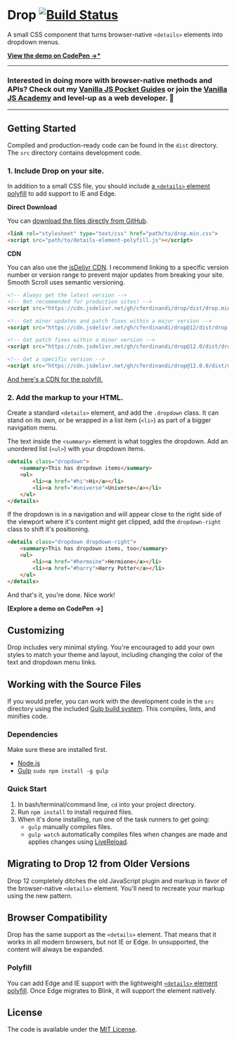 # Drop [![Build Status](https://travis-ci.org/cferdinandi/drop.svg)](https://travis-ci.org/cferdinandi/drop)
A small CSS component that turns browser-native `<details>` elements into dropdown menus.

**[View the demo on CodePen &rarr;*](https://codepen.io/cferdinandi/pen/oVbKaK)**


<hr>

### Interested in doing more with browser-native methods and APIs? Check out my [Vanilla JS Pocket Guides](https://vanillajsguides.com/) or join the [Vanilla JS Academy](https://vanillajsacademy.com) and level-up as a web developer. 🚀

<hr>


## Getting Started

Compiled and production-ready code can be found in the `dist` directory. The `src` directory contains development code.

### 1. Include Drop on your site.

In addition to a small CSS file, you should include [a `<details>` element polyfill](https://github.com/javan/details-element-polyfill) to add support to IE and Edge.

**Direct Download**

You can [download the files directly from GitHub](https://github.com/cferdinandi/drop/archive/master.zip).

```html
<link rel="stylesheet" type="text/css" href="path/to/drop.min.css">
<script src="path/to/details-element-polyfill.js"></script>
```

**CDN**

You can also use the [jsDelivr CDN](https://cdn.jsdelivr.net/gh/cferdinandi/drop/dist/). I recommend linking to a specific version number or version range to prevent major updates from breaking your site. Smooth Scroll uses semantic versioning.

```html
<!-- Always get the latest version -->
<!-- Not recommended for production sites! -->
<script src="https://cdn.jsdelivr.net/gh/cferdinandi/drop/dist/drop.min.css"></script>

<!-- Get minor updates and patch fixes within a major version -->
<script src="https://cdn.jsdelivr.net/gh/cferdinandi/drop@12/dist/drop.min.css"></script>

<!-- Get patch fixes within a minor version -->
<script src="https://cdn.jsdelivr.net/gh/cferdinandi/drop@12.0/dist/drop.min.css"></script>

<!-- Get a specific version -->
<script src="https://cdn.jsdelivr.net/gh/cferdinandi/drop@12.0.0/dist/drop.min.css"></script>
```

[And here's a CDN for the polyfill.](https://cdn.jsdelivr.net/gh/javan/details-element-polyfill/dist/)

### 2. Add the markup to your HTML.

Create a standard `<details>` element, and add the `.dropdown` class. It can stand on its own, or be wrapped in a list item (`<li>`) as part of a bigger navigation menu.

The text inside the `<summary>` element is what toggles the dropdown. Add an unordered list (`<ul>`) with your dropdown items.

```html
<details class="dropdown">
	<summary>This has dropdown items</summary>
	<ul>
		<li><a href="#hi">Hi</a></li>
		<li><a href="#universe">Universe</a></li>
	</ul>
</details>
```

If the dropdown is in a navigation and will appear close to the right side of the viewport where it's content might get clipped, add the `dropdown-right` class to shift it's positioning.

```html
<details class="dropdown dropdown-right">
	<summary>This has dropdown items, too</summary>
	<ul>
		<li><a href="#hermoine">Hermione</a></li>
		<li><a href="#harry">Harry Potter</a></li>
	</ul>
</details>
```

And that's it, you're done. Nice work!

**[Explore a demo on CodePen &rarr;]**



## Customizing

Drop includes very minimal styling. You're encouraged to add your own styles to match your theme and layout, including changing the color of the text and dropdown menu links.



## Working with the Source Files

If you would prefer, you can work with the development code in the `src` directory using the included [Gulp build system](http://gulpjs.com/). This compiles, lints, and minifies code.

### Dependencies
Make sure these are installed first.

* [Node.js](http://nodejs.org)
* [Gulp](http://gulpjs.com) `sudo npm install -g gulp`

### Quick Start

1. In bash/terminal/command line, `cd` into your project directory.
2. Run `npm install` to install required files.
3. When it's done installing, run one of the task runners to get going:
	* `gulp` manually compiles files.
	* `gulp watch` automatically compiles files when changes are made and applies changes using [LiveReload](http://livereload.com/).



## Migrating to Drop 12 from Older Versions

Drop 12 completely ditches the old JavaScript plugin and markup in favor of the browser-native `<details>` element. You'll need to recreate your markup using the new pattern.



## Browser Compatibility

Drop has the same support as the `<details>` element. That means that it works in all modern browsers, but not IE or Edge. In unsupported, the content will always be expanded.

### Polyfill

You can add Edge and IE support with the lightweight [`<details>` element polyfill](https://github.com/javan/details-element-polyfill). Once Edge migrates to Blink, it will support the element natively.



## License

The code is available under the [MIT License](LICENSE.md).